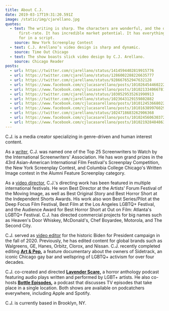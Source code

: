 ```yaml
---
title: About C.J.
date: 2019-03-17T19:31:20.591Z
image: /static/img/cjarellano.jpg
quotes:
  - text: The writing is sharp. The characters are wonderful, and the dialogue is
      first-rate. It has incredible market potential. It has everything one asks
      for in a script.
    source: New York Screenplay Contest
  - text: C.J. Arellano’s video design is sharp and dynamic.
    source: Time Out Chicago
  - text: The show boasts slick video design by C.J. Arellano.
    source: Chicago Reader
posts:
  - url: https://twitter.com/cjarellano/status/1414594402819915776
  - url: https://twitter.com/cjarellano/status/1286002288226635777
  - url: https://twitter.com/cjarellano/status/928667652947632128
  - url: https://www.facebook.com/cjlucasarellano/posts/10102645446022247
  - url: https://www.facebook.com/cjlucasarellano/posts/10102133406678197
  - url: https://twitter.com/cjarellano/status/1030529535261990913
  - url: https://twitter.com/cjarellano/status/1023643129159802882
  - url: https://www.facebook.com/cjlucasarellano/posts/10101245366802227
  - url: https://www.facebook.com/cjlucasarellano/posts/10101638997602947
  - url: https://twitter.com/cjarellano/status/1024718683262906368
  - url: https://www.facebook.com/cjlucasarellano/posts/10102456063037267
  - url: https://www.facebook.com/cjlucasarellano/posts/10102192848486337
---
```

C.J. is a media creator specializing in genre-driven and human interest content.

As a [writer](/category/writer), C.J. was named one of the Top 25 Screenwriters to Watch by the International Screenwriters' Association. He has won grand prizes in the 43rd Asian-American International Film Festival's Screenplay Competition, the New York Screenplay Contest, and Columbia College Chicago's Written Image contest in the Alumni Feature Screenplay category.

As a [video director](/category/director), C.J.'s directing work has been featured in multiple international festivals. He won Best Director at the Artists' Forum Festival of the Moving Image, as well as Best Original Story and Best Horror Short at the Independent Shorts Awards. His work also won Best Series/Pilot at the Deep Focus Film Festival, Best Film at the Los Angeles LGBTQ+ Festival, and the Audience Award for Best Horror Short at Out on Film: Atlanta's LGBTQ+ Festival.  C.J. has directed commercial projects for big names such as Heaven's Door Whiskey, McDonald's, Chef Boyardee, Motorola, and The Second City.

C.J. served as [video editor](/category/editor) for the historic Biden for President campaign in the fall of 2020. Previously, he has edited content for global brands such as Walgreens, GE, Hanes, Orbitz, Clorox, and Nissan. C.J. recently completed editing **[Art & Pep](https://www.artandpep.org),** a feature documentary about the owners of Sidetrack, an iconic Chicago gay bar and wellspring of LGBTQ+ activism for over four decades.

C.J. co-created and directed **[Lavender Scare](https://anchor.fm/lavender-scare-podcast),** a horror anthology podcast featuring audio plays written and performed by LGBT+ artists. He also co-hosts **[Bottle Episodes](https://anchor.fm/cj-arellano),** a podcast that discusses TV episodes that take place in a single location. Both shows are available on podcatchers everywhere, including Apple and Spotify.

C.J. is currently based in Brooklyn, NY.